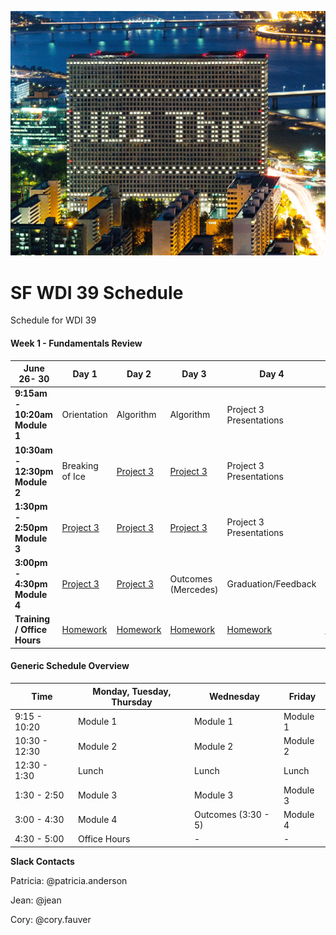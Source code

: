 <p align="center"> 
<img src="PhotoFunia-1497888882.gif" >
</p>

# SF WDI 39 Schedule

Schedule for WDI 39

#### Week 1 - Fundamentals Review
<table><thead>
<tr>
<th>June 26- 30</th>
<th>Day 1</th>
<th>Day 2</th>
<th>Day 3</th>
<th>Day 4</th>
<th>Day  5</th>
</tr>
</thead><tbody>
<tr>
<td><strong>9:15am - 10:20am Module 1</strong></td>
<td>Orientation</td>
<td>Algorithm</td>
<td>Algorithm</td>
<td>Project 3 Presentations</td>
<td>Graduation/Feedback</td>
</tr>

<tr>
<td><strong>10:30am - 12:30pm Module 2</strong></td>
<td>Breaking of Ice</td>
<td><a href="https://github.com/sf-wdi-36/project-03">Project 3</a></td>
<td><a href="https://github.com/sf-wdi-36/project-03">Project 3</a></td>
<td>Project 3 Presentations</td>
<td>Graduation/Feedback</td>
</tr>

<tr>
<td><strong>1:30pm - 2:50pm Module 3</strong></td>
<td><a href="homework/week-01.md">Project 3</a></td>
<td><a href="https://github.com/sf-wdi-36/project-03">Project 3</a></td>
<td><a href="https://github.com/sf-wdi-36/project-03">Project 3</a></td>
<td>Project 3 Presentations</td>
<td>Stuff</td>

</tr>
<tr>
<td><strong>3:00pm - 4:30pm Module 4</strong></td>
<td><a href="https://github.com/sf-wdi-36/project-03">Project 3</a></td>
<td><a href="https://github.com/sf-wdi-36/project-03">Project 3</a></td>
<td>Outcomes (Mercedes)</td>
<td>Graduation/Feedback</td>
<td>Graduation/Feedback</td>
</tr>

<tr>
<td><strong>Training / Office Hours</strong></td>
<td><a href="homework/week-01.md">Homework</a></td>
<td><a href="homework/week-01.md">Homework</a></td>
<td><a href="homework/week-01.md">Homework</a></td>
<td><a href="homework/week-01.md">Homework</a></td>
<td><a href="homework/week-01.md">Homework</a></td>
</tr>
</tbody></table>

#### Generic Schedule Overview

Time | Monday, Tuesday, Thursday  | Wednesday | Friday
----- | ------------------ | ----- | ----
9:15 - 10:20  | Module 1   | Module 1     | Module 1
10:30 - 12:30| Module 2   | Module 2     | Module 2
12:30 - 1:30 | Lunch         | Lunch          | Lunch
1:30 - 2:50 | Module 3      | Module 3   | Module 3
3:00 - 4:30 | Module 4      | Outcomes (3:30 - 5)  | Module 4
4:30 - 5:00 | Office Hours   | - | -


**Slack Contacts**  

Patricia: @patricia.anderson

Jean: @jean

Cory: @cory.fauver

